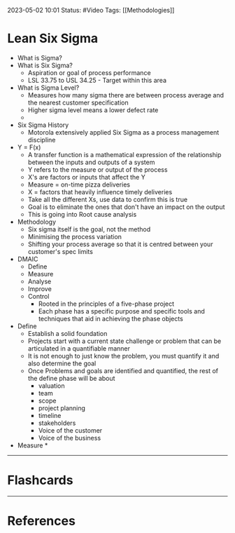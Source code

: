 2023-05-02 10:01
Status: #Video 
Tags: [[Methodologies]]

# Lean Six Sigma

* What is Sigma?
* What is Six Sigma?
	* Aspiration or goal of process performance
	* LSL 33.75 to USL 34.25  - Target within this area
* What is Sigma Level?
	* Measures how many sigma there are between process average and the nearest customer specification
	* Higher sigma level means a lower defect rate
	* 
* Six Sigma History
	* Motorola extensively applied Six Sigma as a process management discipline
* Y = F(x)
	* A transfer function is a mathematical expression of the relationship between the inputs and outputs of a system
	* Y refers to the measure or output of the process
	* X's are factors or inputs that affect the Y
	* Measure  = on-time pizza deliveries
	* X = factors that heavily influence timely deliveries
	* Take all the different Xs, use data to confirm this is true
	* Goal is to eliminate the ones that don't have an impact on the output
	* This is going into Root cause analysis
* Methodology
	* Six sigma itself is the goal, not the method
	* Minimising the process variation
	* Shifting your process average so that it is centred between your customer's spec limits
* DMAIC
	* Define
	* Measure
	* Analyse
	* Improve
	* Control
		* Rooted in the principles of a five-phase project
		* Each phase has a specific purpose and specific tools and techniques that aid in achieving the phase objects
* Define
	* Establish a solid foundation
	* Projects start with a current state challenge or problem that can be articulated in a quantifiable manner
	* It is not enough to just know the problem, you must quantify it and also determine the goal
	* Once Problems and goals are identified and quantified, the rest of the define phase will be about 
		* valuation
		* team
		* scope
		* project planning
		* timeline
		* stakeholders
		* Voice of the customer
		* Voice of the business
* Measure
	* 


___
# Flashcards



---
# References
